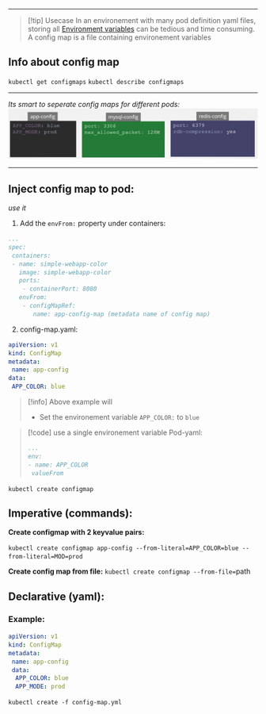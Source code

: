 ***
>[!tip] Usecase
>In an environement with many pod definition yaml files, storing all [Environment variables](Environment%20variables%20k8s.md) can be tedious and time consuming.
>A config map is a file containing environement variables


## Info about config map
`kubectl get configmaps`
`kubectl describe configmaps`
****
*Its smart to seperate config maps for different pods:*
	![Pasted image 20230607092149](Pasted%20image%2020230607092149.png)
***
## Inject config map to pod:
*use it*

1. Add the `envFrom:` property under containers:
```yaml
...
spec:
 containers:
 - name: simple-webapp-color
   image: simple-webapp-color
   ports:
    - containerPort: 8080
   envFrom:
    - configMapRef:
       name: app-config-map (metadata name of config map)
```
2. config-map.yaml:
```yaml
apiVersion: v1
kind: ConfigMap
metadata:
 name: app-config
data:
 APP_COLOR: blue
```
>[!info] Above example will
>- Set the environement variable `APP_COLOR:` to `blue` 

>[!code] use a single environement variable
>Pod-yaml:
>```yaml
>...
>env:
>- name: APP_COLOR
>  valueFrom
 

`kubectl create configmap`

## Imperative (commands):

**Create configmap with 2 keyvalue pairs:**

`kubectl create configmap app-config --from-literal=APP_COLOR=blue --from-literal=MOD=prod`

**Create config map from file:**
`kubectl create configmap --from-file=`path

## Declarative (yaml):

### Example:

```yaml
apiVersion: v1
kind: ConfigMap
metadata:
 name: app-config
 data:
  APP_COLOR: blue
  APP_MODE: prod
```

`kubectl create -f config-map.yml`
